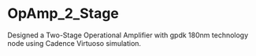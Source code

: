 # OpAmp_2_Stage
Designed a Two-Stage Operational Amplifier with gpdk 180nm technology node using Cadence Virtuoso simulation.
